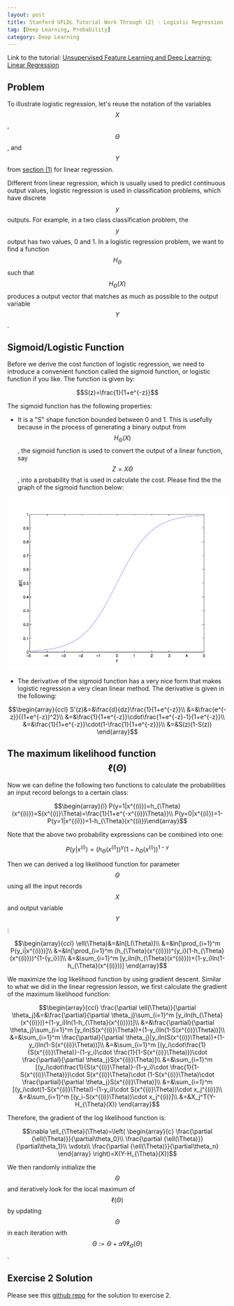```yaml
---
layout: post
title: Stanford UFLDL Tutorial Work Through (2) - Logistic Regression
tag: [Deep Learning, Probability]
category: Deep Learning
---
```


Link to the tutorial: [Unsupervised Feature Learning and Deep Learning: Linear Regression](http://ufldl.stanford.edu/tutorial/supervised/LogisticRegression/)

## Problem

To illustrate logistic regression, let's reuse the notation of the variables $$X$$, $$\Theta$$, and $$Y$$ from [section (1)](https://andylikescodes.github.io/deep%20learning/2017/06/17/Stanford-UFLDL-Tutorial-Work-Through-(1)/) for linear regression.

Different from linear regression, which is usually used to predict continuous output values, logistic regression is used in classification problems, which have discrete $$y$$ outputs. For example, in a two class classification problem, the $$y$$ output has two values, 0 and 1. In a logistic regression problem, we want to find a function $$H_{\Theta}$$ such that $$H_{\Theta}(X)$$ produces a output vector that matches as much as possible to the output variable $$Y$$.

## Sigmoid/Logistic Function

Before we derive the cost function of logistic regression, we need to introduce a convenient function called the sigmoid function, or logistic function if you like. The function is given by:

$$S(z)=\frac{1}{1+e^{-z}}$$

The sigmoid function has the following properties:

- It is a "S" shape function bounded between 0 and 1. This is usefully because in the process of generating a binary output from $$H_{\Theta}(X)$$, the sigmoid function is used to convert the output of a linear function, say $$Z = X\Theta$$, into a probability that is used in calculate the cost. Please find the the graph of the sigmoid function below:

![sigmoid](/public/img/blog_imgs/sigmoid.png)
- The derivative of the sigmoid function has a very nice form that makes logistic regression a very clean linear method. The derivative is given in the following:

$$\begin{array}{ccl}
S'(z)&=&\frac{d}{dz}\frac{1}{1+e^{-z}}\\
&=&\frac{e^{-z}}{(1+e^{-z})^2}\\
&=&\frac{1}{1+e^{-z}}\cdot\frac{1+e^{-z}-1}{1+e^{-z}}\\
&=&\frac{1}{1+e^{-z}}\cdot(1-\frac{1}{1+e^{-z}})\\
&=&S(z)(1-S(z))
\end{array}$$

## The maximum likelihood function $$\ell(\Theta)$$

Now we can define the following two functions to calculate the probabilities an input record belongs to a certain class:

$$\begin{array}{l}
P(y=1|x^{(i)})=h_{\Theta}(x^{(i)})=S(x^{(i)}\Theta)=\frac{1}{1+e^{-x^{(i)}\Theta}}\\
P(y=0|x^{(i)})=1-P(y=1|x^{(i)})=1-h_{\Theta}(x^{(i)})\end{array}$$

Note that the above two probability expressions can be combined into one:

$$P(y|x^{(i)})=(h_{\Theta}(x^{(i)}))^y(1-h_{\Theta}(x^{(i)}))^{1-y}$$

Then we can derived a log likelihood function for parameter $$\Theta$$ using all the input records $$X$$ and output variable $$Y$$:

$$\begin{array}{ccl}
\ell(\Theta)&=&ln[L(\Theta)]\\
&=&ln[\prod_{i=1}^m P(y_i|x^{(i)})]\\
&=&ln[\prod_{i=1}^m (h_{\Theta}(x^{(i)}))^{y_i}(1-h_{\Theta}(x^{(i)}))^{1-{y_i}}]\\
&=&\sum_{i=1}^m [y_iln(h_{\Theta}(x^{(i)}))+(1-y_i)ln(1-h_{\Theta}(x^{(i)}))]
\end{array}$$

We maximize the log likelihood function by using gradient descent. Similar to what we did in the linear regression lesson, we first calculate the gradient of the maximum likelihood function:

$$\begin{array}{ccl}
\frac{\partial \ell(\Theta)}{\partial \theta_j}&=&\frac{\partial}{\partial \theta_j}\sum_{i=1}^m [y_iln(h_{\Theta}(x^{(i)}))+(1-y_i)ln(1-h_{\Theta}(x^{(i)}))]\\
&=&\frac{\partial}{\partial \theta_j}\sum_{i=1}^m [y_iln(S(x^{(i)}\Theta))+(1-y_i)ln(1-S(x^{(i)}\Theta))]\\
&=&\sum_{i=1}^m \frac{\partial}{\partial \theta_j}[y_iln(S(x^{(i)}\Theta))+(1-y_i)ln(1-S(x^{(i)}\Theta))]\\
&=&\sum_{i=1}^m [(y_i\cdot\frac{1}{S(x^{(i)}\Theta)}-(1-y_i)\cdot \frac{1}{1-S(x^{(i)}\Theta)})\cdot \frac{\partial}{\partial \theta_j}S(x^{(i)}\Theta)]\\
&=&\sum_{i=1}^m [(y_i\cdot\frac{1}{S(x^{(i)}\Theta)}-(1-y_i)\cdot \frac{1}{1-S(x^{(i)}\Theta)})\cdot S(x^{(i)}\Theta)\cdot (1-S(x^{(i)}\Theta)\cdot \frac{\partial}{\partial \theta_j}S(x^{(i)}\Theta)]\\
&=&\sum_{i=1}^m [(y_i\cdot(1-S(x^{(i)}\Theta))-(1-y_i)\cdot S(x^{(i)}\Theta))\cdot x_j^{(i)}]\\
&=&\sum_{i=1}^m [(y_i-S(x^{(i)}\Theta))\cdot x_j^{(i)}]\\
&=&X_j^T(Y-H_{\Theta}(X))
\end{array}$$

Therefore, the gradient of the log likelihood function is:

$$\nabla \ell_{\Theta}(\Theta)=\left( \begin{array}{c}
\frac{\partial {\ell(\Theta)}}{\partial\theta_0}\\
\frac{\partial {\ell(\Theta)}}{\partial\theta_1}\\
\vdots\\
\frac{\partial {\ell(\Theta)}}{\partial\theta_n}
\end{array}
\right)=X(Y-H_{\Theta}(X))$$

We then randomly initialize the $$\Theta$$ and iteratively look for the local maximum of $$\ell(\Theta)$$ by updating $$\Theta$$ in each iteration with $$\Theta:=\Theta+\alpha\nabla \ell_{\Theta}(\Theta)$$.

## Exercise 2 Solution

Please see this [github repo](https://github.com/andylikescodes/Stanford_UFLDL_Tutorial_Solutions) for the solution to exercise 2.
